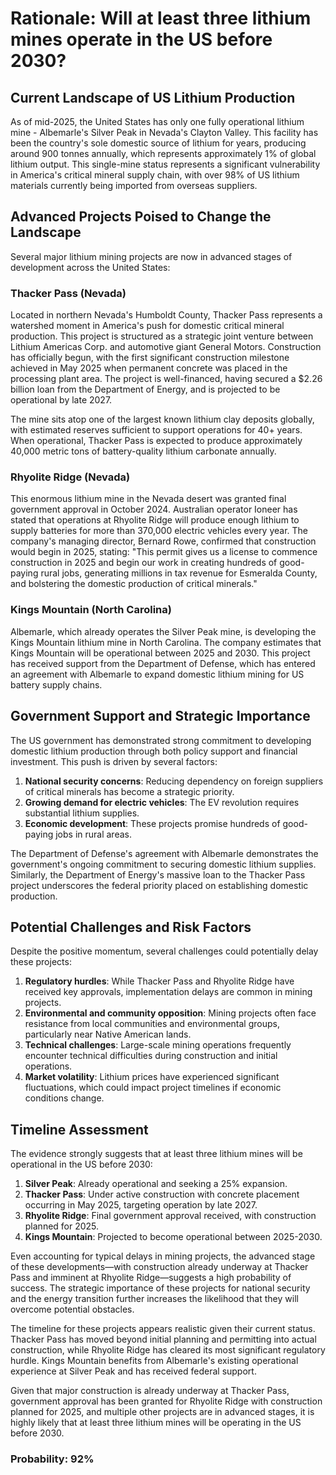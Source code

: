 # Rationale: Will at least three lithium mines operate in the US before 2030?

## Current Landscape of US Lithium Production

As of mid-2025, the United States has only one fully operational lithium mine - Albemarle's Silver Peak in Nevada's Clayton Valley. This facility has been the country's sole domestic source of lithium for years, producing around 900 tonnes annually, which represents approximately 1% of global lithium output. This single-mine status represents a significant vulnerability in America's critical mineral supply chain, with over 98% of US lithium materials currently being imported from overseas suppliers.

## Advanced Projects Poised to Change the Landscape

Several major lithium mining projects are now in advanced stages of development across the United States:

### Thacker Pass (Nevada)

Located in northern Nevada's Humboldt County, Thacker Pass represents a watershed moment in America's push for domestic critical mineral production. This project is structured as a strategic joint venture between Lithium Americas Corp. and automotive giant General Motors. Construction has officially begun, with the first significant construction milestone achieved in May 2025 when permanent concrete was placed in the processing plant area. The project is well-financed, having secured a $2.26 billion loan from the Department of Energy, and is projected to be operational by late 2027.

The mine sits atop one of the largest known lithium clay deposits globally, with estimated reserves sufficient to support operations for 40+ years. When operational, Thacker Pass is expected to produce approximately 40,000 metric tons of battery-quality lithium carbonate annually.

### Rhyolite Ridge (Nevada)

This enormous lithium mine in the Nevada desert was granted final government approval in October 2024. Australian operator Ioneer has stated that operations at Rhyolite Ridge will produce enough lithium to supply batteries for more than 370,000 electric vehicles every year. The company's managing director, Bernard Rowe, confirmed that construction would begin in 2025, stating: "This permit gives us a license to commence construction in 2025 and begin our work in creating hundreds of good-paying rural jobs, generating millions in tax revenue for Esmeralda County, and bolstering the domestic production of critical minerals."

### Kings Mountain (North Carolina)

Albemarle, which already operates the Silver Peak mine, is developing the Kings Mountain lithium mine in North Carolina. The company estimates that Kings Mountain will be operational between 2025 and 2030. This project has received support from the Department of Defense, which has entered an agreement with Albemarle to expand domestic lithium mining for US battery supply chains.

## Government Support and Strategic Importance

The US government has demonstrated strong commitment to developing domestic lithium production through both policy support and financial investment. This push is driven by several factors:

1. **National security concerns**: Reducing dependency on foreign suppliers of critical minerals has become a strategic priority.
2. **Growing demand for electric vehicles**: The EV revolution requires substantial lithium supplies.
3. **Economic development**: These projects promise hundreds of good-paying jobs in rural areas.

The Department of Defense's agreement with Albemarle demonstrates the government's ongoing commitment to securing domestic lithium supplies. Similarly, the Department of Energy's massive loan to the Thacker Pass project underscores the federal priority placed on establishing domestic production.

## Potential Challenges and Risk Factors

Despite the positive momentum, several challenges could potentially delay these projects:

1. **Regulatory hurdles**: While Thacker Pass and Rhyolite Ridge have received key approvals, implementation delays are common in mining projects.
2. **Environmental and community opposition**: Mining projects often face resistance from local communities and environmental groups, particularly near Native American lands.
3. **Technical challenges**: Large-scale mining operations frequently encounter technical difficulties during construction and initial operations.
4. **Market volatility**: Lithium prices have experienced significant fluctuations, which could impact project timelines if economic conditions change.

## Timeline Assessment

The evidence strongly suggests that at least three lithium mines will be operational in the US before 2030:

1. **Silver Peak**: Already operational and seeking a 25% expansion.
2. **Thacker Pass**: Under active construction with concrete placement occurring in May 2025, targeting operation by late 2027.
3. **Rhyolite Ridge**: Final government approval received, with construction planned for 2025.
4. **Kings Mountain**: Projected to become operational between 2025-2030.

Even accounting for typical delays in mining projects, the advanced stage of these developments—with construction already underway at Thacker Pass and imminent at Rhyolite Ridge—suggests a high probability of success. The strategic importance of these projects for national security and the energy transition further increases the likelihood that they will overcome potential obstacles.

The timeline for these projects appears realistic given their current status. Thacker Pass has moved beyond initial planning and permitting into actual construction, while Rhyolite Ridge has cleared its most significant regulatory hurdle. Kings Mountain benefits from Albemarle's existing operational experience at Silver Peak and has received federal support.

Given that major construction is already underway at Thacker Pass, government approval has been granted for Rhyolite Ridge with construction planned for 2025, and multiple other projects are in advanced stages, it is highly likely that at least three lithium mines will be operating in the US before 2030.

### Probability: 92%